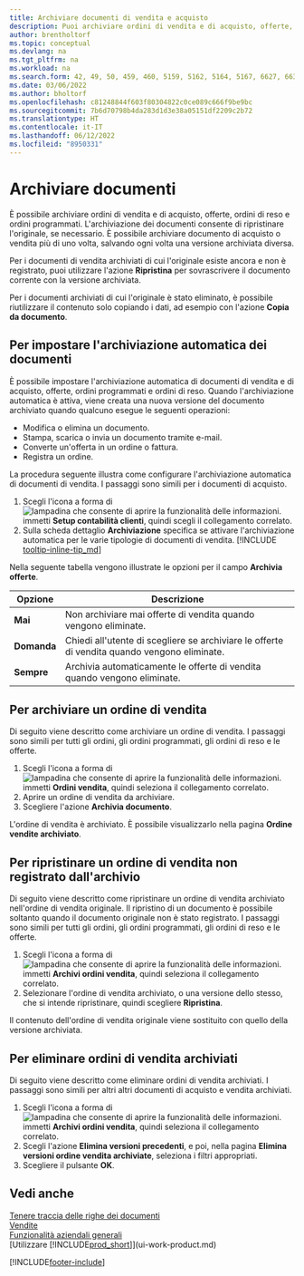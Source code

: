 ```yaml
---
title: Archiviare documenti di vendita e acquisto
description: Puoi archiviare ordini di vendita e di acquisto, offerte, ordini di reso e ordini programmati e ripristinare gli originali se necessario.
author: brentholtorf
ms.topic: conceptual
ms.devlang: na
ms.tgt_pltfrm: na
ms.workload: na
ms.search.form: 42, 49, 50, 459, 460, 5159, 5162, 5164, 5167, 6627, 6630, 6644, 9305, 9306, 9346, 9347, 9348, 9349
ms.date: 03/06/2022
ms.author: bholtorf
ms.openlocfilehash: c81248844f603f80304822c0ce089c666f9be9bc
ms.sourcegitcommit: 7b6d70798b4da283d1d3e38a05151df2209c2b72
ms.translationtype: HT
ms.contentlocale: it-IT
ms.lasthandoff: 06/12/2022
ms.locfileid: "8950331"
---
```

# <a name="archive-documents"></a>Archiviare documenti
È possibile archiviare ordini di vendita e di acquisto, offerte, ordini di reso e ordini programmati. L'archiviazione dei documenti consente di ripristinare l'originale, se necessario. È possibile archiviare documento di acquisto o vendita più di uno volta, salvando ogni volta una versione archiviata diversa.

Per i documenti di vendita archiviati di cui l'originale esiste ancora e non è registrato, puoi utilizzare l'azione **Ripristina** per sovrascrivere il documento corrente con la versione archiviata. 

Per i documenti archiviati di cui l'originale è stato eliminato, è possibile riutilizzare il contenuto solo copiando i dati, ad esempio con l'azione **Copia da documento**.  

## <a name="to-set-up-automatic-document-archiving"></a>Per impostare l'archiviazione automatica dei documenti

È possibile impostare l'archiviazione automatica di documenti di vendita e di acquisto, offerte, ordini programmati e ordini di reso. Quando l'archiviazione automatica è attiva, viene creata una nuova versione del documento archiviato quando qualcuno esegue le seguenti operazioni:

* Modifica o elimina un documento.
* Stampa, scarica o invia un documento tramite e-mail.
* Converte un'offerta in un ordine o fattura.
* Registra un ordine.

La procedura seguente illustra come configurare l'archiviazione automatica di documenti di vendita. I passaggi sono simili per i documenti di acquisto.

1. Scegli l'icona a forma di ![lampadina che consente di aprire la funzionalità delle informazioni.](media/ui-search/search_small.png "Dimmi cosa vuoi fare") immetti **Setup contabilità clienti**, quindi scegli il collegamento correlato.
2. Sulla scheda dettaglio **Archiviazione** specifica se attivare l'archiviazione automatica per le varie tipologie di documenti di vendita. [!INCLUDE [tooltip-inline-tip_md](includes/tooltip-inline-tip_md.md)]

Nella seguente tabella vengono illustrate le opzioni per il campo **Archivia offerte**.

|Opzione|Descrizione|
|------|-----------|
|**Mai**| Non archiviare mai offerte di vendita quando vengono eliminate.|
|**Domanda**|Chiedi all'utente di scegliere se archiviare le offerte di vendita quando vengono eliminate.|
|**Sempre**|Archivia automaticamente le offerte di vendita quando vengono eliminate.|

## <a name="to-archive-a-sales-order"></a>Per archiviare un ordine di vendita

Di seguito viene descritto come archiviare un ordine di vendita. I passaggi sono simili per tutti gli ordini, gli ordini programmati, gli ordini di reso e le offerte.

1. Scegli l'icona a forma di ![lampadina che consente di aprire la funzionalità delle informazioni.](media/ui-search/search_small.png "Dimmi cosa vuoi fare") immetti **Ordini vendita**, quindi seleziona il collegamento correlato.  
2. Aprire un ordine di vendita da archiviare.  
3. Scegliere l'azione **Archivia documento**.

L'ordine di vendita è archiviato. È possibile visualizzarlo nella pagina **Ordine vendite archiviato**.

## <a name="to-restore-a-non-posted-sales-order-from-the-archive"></a>Per ripristinare un ordine di vendita non registrato dall'archivio

Di seguito viene descritto come ripristinare un ordine di vendita archiviato nell'ordine di vendita originale. Il ripristino di un documento è possibile soltanto quando il documento originale non è stato registrato. I passaggi sono simili per tutti gli ordini, gli ordini programmati, gli ordini di reso e le offerte.

1. Scegli l'icona a forma di ![lampadina che consente di aprire la funzionalità delle informazioni.](media/ui-search/search_small.png "Dimmi cosa vuoi fare") immetti **Archivi ordini vendita**, quindi seleziona il collegamento correlato.
2. Selezionare l'ordine di vendita archiviato, o una versione dello stesso, che si intende ripristinare, quindi scegliere **Ripristina**.  

Il contenuto dell'ordine di vendita originale viene sostituito con quello della versione archiviata.

## <a name="to-delete-archived-sales-orders"></a>Per eliminare ordini di vendita archiviati

Di seguito viene descritto come eliminare ordini di vendita archiviati. I passaggi sono simili per altri altri documenti di acquisto e vendita archiviati.

1. Scegli l'icona a forma di ![lampadina che consente di aprire la funzionalità delle informazioni.](media/ui-search/search_small.png "Informazioni sull'operazione che si desidera eseguire") immetti **Archivi ordini vendita**, quindi seleziona il collegamento correlato.  
2. Scegli l'azione **Elimina versioni precedenti**, e poi, nella pagina **Elimina versioni ordine vendita archiviate**, seleziona i filtri appropriati.  
3. Scegliere il pulsante **OK**.

## <a name="see-also"></a>Vedi anche

[Tenere traccia delle righe dei documenti](across-how-to-track-document-lines.md)  
[Vendite](sales-manage-sales.md)  
[Funzionalità aziendali generali](ui-across-business-areas.md)  
[Utilizzare [!INCLUDE[prod_short](includes/prod_short.md)]](ui-work-product.md)


[!INCLUDE[footer-include](includes/footer-banner.md)]

